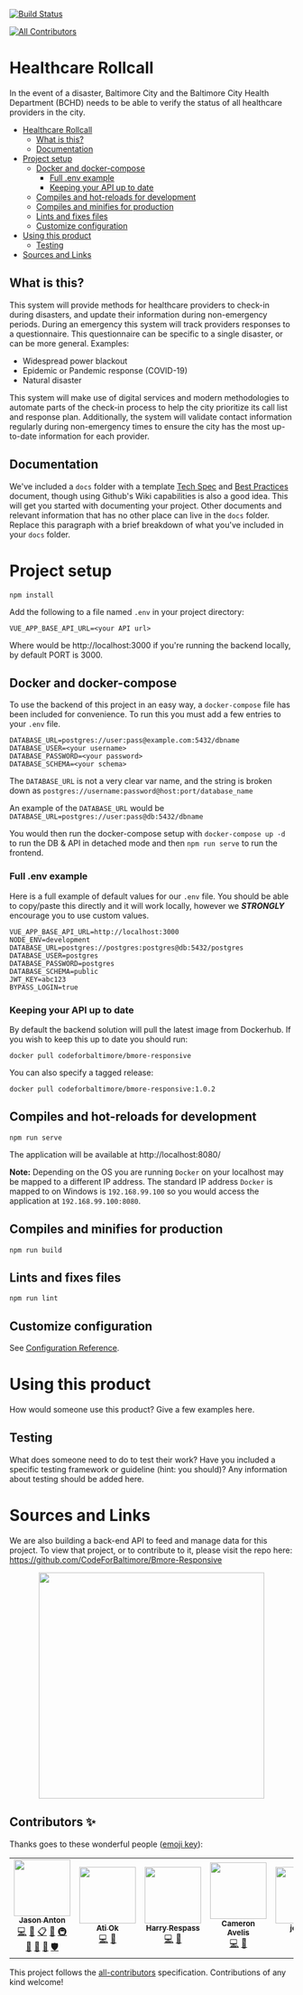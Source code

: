 [![Build Status](https://travis-ci.org/CodeForBaltimore/Healthcare-Rollcall.svg?branch=master)](https://travis-ci.org/CodeForBaltimore/Healthcare-Rollcall)
<!-- ALL-CONTRIBUTORS-BADGE:START - Do not remove or modify this section -->
[![All Contributors](https://img.shields.io/badge/all_contributors-6-orange.svg?style=flat-square)](#contributors-)
<!-- ALL-CONTRIBUTORS-BADGE:END -->

# Healthcare Rollcall

In the event of a disaster, Baltimore City and the Baltimore City Health Department (BCHD) needs to be able to verify the status of all healthcare providers in the city. 

<!-- TOC -->

- [Healthcare Rollcall](#healthcare-rollcall)
    - [What is this?](#what-is-this)
    - [Documentation](#documentation)
- [Project setup](#project-setup)
    - [Docker and docker-compose](#docker-and-docker-compose)
        - [Full .env example](#full-env-example)
        - [Keeping your API up to date](#keeping-your-api-up-to-date)
    - [Compiles and hot-reloads for development](#compiles-and-hot-reloads-for-development)
    - [Compiles and minifies for production](#compiles-and-minifies-for-production)
    - [Lints and fixes files](#lints-and-fixes-files)
    - [Customize configuration](#customize-configuration)
- [Using this product](#using-this-product)
    - [Testing](#testing)
- [Sources and Links](#sources-and-links)

<!-- /TOC -->

## What is this?
This system will provide methods for healthcare providers to check-in during disasters, and update their information during non-emergency periods. During an emergency this system will track providers responses to a questionnaire.  This questionnaire can be specific to a single disaster, or can be more general.  Examples:

* Widespread power blackout
* Epidemic or Pandemic response (COVID-19)
* Natural disaster

This system will make use of digital services and modern methodologies to automate parts of the check-in process to help the city prioritize its call list and response plan. Additionally, the system will validate contact information regularly during non-emergency times to ensure the city has the most up-to-date information for each provider.

## Documentation

We've included a `docs` folder with a template [Tech Spec](/docs/Tech_Spec.md) and [Best Practices](/docs/Best_Practices.md) document, though using Github's Wiki capabilities is also a good idea. This will get you started with documenting your project.  Other documents and relevant information that has no other place can live in the `docs` folder.  Replace this paragraph with a brief breakdown of what you've included in your `docs` folder.

# Project setup

```shell
npm install
```

Add the following to a file named `.env` in your project directory:
```shell
VUE_APP_BASE_API_URL=<your API url>
```
Where <your API url> would be http://localhost:3000 if you're running the backend locally, by default PORT is 3000.

## Docker and docker-compose
To use the backend of this project in an easy way, a `docker-compose` file has been included for convenience. To run this you must add a few entries to your `.env` file.
```shell
DATABASE_URL=postgres://user:pass@example.com:5432/dbname
DATABASE_USER=<your username>
DATABASE_PASSWORD=<your password>
DATABASE_SCHEMA=<your schema>
```
The `DATABASE_URL` is not a very clear var name, and the string is broken down as `postgres://username:password@host:port/database_name`

An example of the `DATABASE_URL` would be `DATABASE_URL=postgres://user:pass@db:5432/dbname`

You would then run the docker-compose setup with `docker-compose up -d` to run the DB & API in detached mode and then `npm run serve` to run the frontend.

### Full .env example
Here is a full example of default values for our `.env` file. You should be able to copy/paste this directly and it will work locally, however we ***STRONGLY*** encourage you to use custom values.
```
VUE_APP_BASE_API_URL=http://localhost:3000
NODE_ENV=development
DATABASE_URL=postgres://postgres:postgres@db:5432/postgres
DATABASE_USER=postgres
DATABASE_PASSWORD=postgres
DATABASE_SCHEMA=public
JWT_KEY=abc123
BYPASS_LOGIN=true
```

### Keeping your API up to date
By default the backend solution will pull the latest image from Dockerhub. If you wish to keep this up to date you should run:
```
docker pull codeforbaltimore/bmore-responsive
```
You can also specify a tagged release:
```
docker pull codeforbaltimore/bmore-responsive:1.0.2
```

## Compiles and hot-reloads for development

```shell
npm run serve
```

The application will be available at http://localhost:8080/

**Note:** Depending on the OS you are running `Docker` on your localhost may be mapped to a different IP address. The standard IP address `Docker` is mapped to on Windows is `192.168.99.100` so you would access the application at `192.168.99.100:8080`.  

## Compiles and minifies for production

```shell
npm run build
```

## Lints and fixes files

```shell
npm run lint
```

## Customize configuration

See [Configuration Reference](https://cli.vuejs.org/config/).

# Using this product

How would someone use this product? Give a few examples here.

## Testing

What does someone need to do to test their work? Have you included a specific testing framework or guideline (hint: you should)? Any information about testing should be added here.

# Sources and Links

We are also building a back-end API to feed and manage data for this project. To view that project, or to contribute to it, please visit the repo here: https://github.com/CodeForBaltimore/Bmore-Responsive

<p align="center">
    <img src="docs/img/CfB.png" width="400">
</p>

## Contributors ✨

Thanks goes to these wonderful people ([emoji key](https://allcontributors.org/docs/en/emoji-key)):

<!-- ALL-CONTRIBUTORS-LIST:START - Do not remove or modify this section -->
<!-- prettier-ignore-start -->
<!-- markdownlint-disable -->
<table>
  <tr>
    <td align="center"><a href="http://www.jasonanton.com"><img src="https://avatars0.githubusercontent.com/u/6391564?v=4" width="100px;" alt=""/><br /><sub><b>Jason Anton</b></sub></a><br /><a href="https://github.com/CodeForBaltimore/Healthcare-Rollcall/commits?author=revjtanton" title="Code">💻</a> <a href="https://github.com/CodeForBaltimore/Healthcare-Rollcall/commits?author=revjtanton" title="Documentation">📖</a> <a href="#eventOrganizing-revjtanton" title="Event Organizing">📋</a> <a href="#ideas-revjtanton" title="Ideas, Planning, & Feedback">🤔</a> <a href="#infra-revjtanton" title="Infrastructure (Hosting, Build-Tools, etc)">🚇</a> <a href="#maintenance-revjtanton" title="Maintenance">🚧</a> <a href="#projectManagement-revjtanton" title="Project Management">📆</a> <a href="https://github.com/CodeForBaltimore/Healthcare-Rollcall/pulls?q=is%3Apr+reviewed-by%3Arevjtanton" title="Reviewed Pull Requests">👀</a> <a href="#security-revjtanton" title="Security">🛡️</a></td>
    <td align="center"><a href="https://ao10.github.io"><img src="https://avatars3.githubusercontent.com/u/14120224?v=4" width="100px;" alt=""/><br /><sub><b>Ati Ok</b></sub></a><br /><a href="https://github.com/CodeForBaltimore/Healthcare-Rollcall/commits?author=ao10" title="Code">💻</a> <a href="https://github.com/CodeForBaltimore/Healthcare-Rollcall/pulls?q=is%3Apr+reviewed-by%3Aao10" title="Reviewed Pull Requests">👀</a></td>
    <td align="center"><a href="http://www.restechsys.com"><img src="https://avatars2.githubusercontent.com/u/5619637?v=4" width="100px;" alt=""/><br /><sub><b>Harry Respass</b></sub></a><br /><a href="https://github.com/CodeForBaltimore/Healthcare-Rollcall/commits?author=helro154" title="Code">💻</a> <a href="https://github.com/CodeForBaltimore/Healthcare-Rollcall/pulls?q=is%3Apr+reviewed-by%3Ahelro154" title="Reviewed Pull Requests">👀</a></td>
    <td align="center"><a href="https://github.com/cmavelis"><img src="https://avatars3.githubusercontent.com/u/16199008?v=4" width="100px;" alt=""/><br /><sub><b>Cameron Avelis</b></sub></a><br /><a href="https://github.com/CodeForBaltimore/Healthcare-Rollcall/commits?author=cmavelis" title="Code">💻</a> <a href="https://github.com/CodeForBaltimore/Healthcare-Rollcall/pulls?q=is%3Apr+reviewed-by%3Acmavelis" title="Reviewed Pull Requests">👀</a></td>
    <td align="center"><a href="https://github.com/joffutt4"><img src="https://avatars0.githubusercontent.com/u/10181869?v=4" width="100px;" alt=""/><br /><sub><b>joffutt4</b></sub></a><br /><a href="https://github.com/CodeForBaltimore/Healthcare-Rollcall/commits?author=joffutt4" title="Code">💻</a> <a href="https://github.com/CodeForBaltimore/Healthcare-Rollcall/pulls?q=is%3Apr+reviewed-by%3Ajoffutt4" title="Reviewed Pull Requests">👀</a></td>
    <td align="center"><a href="https://github.com/joffutt-bellese"><img src="https://avatars2.githubusercontent.com/u/61434152?v=4" width="100px;" alt=""/><br /><sub><b>joffutt-bellese</b></sub></a><br /><a href="https://github.com/CodeForBaltimore/Healthcare-Rollcall/commits?author=joffutt-bellese" title="Code">💻</a> <a href="https://github.com/CodeForBaltimore/Healthcare-Rollcall/pulls?q=is%3Apr+reviewed-by%3Ajoffutt-bellese" title="Reviewed Pull Requests">👀</a></td>
  </tr>
</table>

<!-- markdownlint-enable -->
<!-- prettier-ignore-end -->
<!-- ALL-CONTRIBUTORS-LIST:END -->

This project follows the [all-contributors](https://github.com/all-contributors/all-contributors) specification. Contributions of any kind welcome!